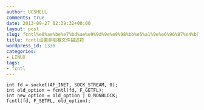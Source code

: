 ```yaml
---
author: UCSHELL
comments: true
date: 2013-09-27 02:39:32+00:00
layout: post
slug: fcntl%e8%ae%be%e7%bd%ae%e9%9d%9e%e9%98%bb%e5%a1%9e%e6%96%87%e4%bb%b6%e6%8f%8f%e8%bf%b0%e7%ac%a6
title: fcntl设置非阻塞文件描述符
wordpress_id: 1336
categories:
- LINUX
tags:
- fcntl
---
```



    int fd = socket(AF_INET, SOCK_STREAM, 0);
    int old_option = fcntl(fd, F_GETFL);
    int new_option = old_option | O_NONBLOCK;
    fcntl(fd, F_SETFL, old_option);
    
